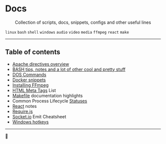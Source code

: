 <!-- # Docs # -->

<p align="center">
  <h1 class="text-center">Docs</h1>
</p>

<p align="center">
  Collection of scripts, docs, snippets, configs and other useful lines
</p>

`linux` `bash` `shell` `windows` `audio` `video` `media` `ffmpeg` `react` `make`

---

## Table of contents ##

- [Apache directives overview](./Apache-Directives.md)
- [BASH tips, notes and a lot of other cool and pretty stuff](./Bash.md)
- [DOS Commands](./Cmd.md)
- [Docker snippets](./Docker-Snippets.md)
- [Installing FFmpeg](./FFmpeg.md)
- [HTML Meta Tags](./HTML-META-Tags.md) List
- [Makefile](./Makefile.md) documentation highlights
- Common Process Lifecycle [Statuses](./Process-Statuses.md)
- [React](./React.md) notes
- [Require.js](./RequireJS.md)
- [Socket.io](./Socket.io.md) Emit Cheatsheet
- [Windows hotkeys](./Windows.md)

---

:scorpion:
